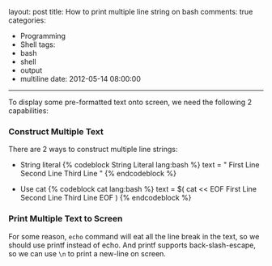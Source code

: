 layout: post
title: How to print multiple line string on bash
comments: true
categories:
  - Programming
  - Shell
tags:
  - bash
  - shell
  - output
  - multiline
date: 2012-05-14 08:00:00
---
To display some pre-formatted text onto screen, we need the following 2 capabilities:

### Construct Multiple Text

There are 2 ways to construct multiple line strings:

* String literal
{% codeblock String Literal lang:bash %}
text = "
First Line
Second Line
Third Line
"
{% endcodeblock %}

* Use cat
{% codeblock cat lang:bash %}
text = $( cat << EOF
First Line
Second Line
Third Line
EOF
)
{% endcodeblock %}

### Print Multiple Text to Screen
For some reason, `echo` command will eat all the line break in the text, so we should use printf instead of echo.
And printf supports back-slash-escape, so we can use `\n` to print a new-line on screen.
